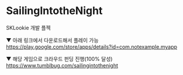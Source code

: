 # SailingIntotheNight
SKLookie 개발 플젝

▼ 아래 링크에서 다운로드해서 플레이 가능
https://play.google.com/store/apps/details?id=com.notexample.myapp

▼ 해당 게임으로 크라우드 펀딩 진행(100% 달성)
https://www.tumblbug.com/sailingintothenight
